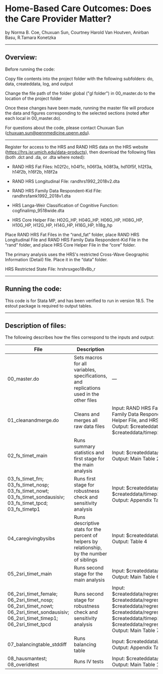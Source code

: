 # Home-Based Care Outcomes: Does the Care Provider Matter?

by Norma B. Coe, Chuxuan Sun, Courtney Harold Van Houtven, Anirban Basu, R.Tamara Konetzka

---

## Overview:

Before running the code:

Copy file contents into the project folder with the following subfolders: do, data, createddata, log, and output

Change the file path of the folder global ("gl folder") in 00_master.do to the location of the project folder  

Once these changes have been made, running the master file will produce the data and figures corresponding to the selected sections (noted after each local in 00_master.do). 

For questions about the code, please contact Chuxuan Sun (chuxuan.sun@pennmedicine.upenn.edu).

---

Register for access to the HRS and RAND HRS data on the HRS website (https://hrs.isr.umich.edu/data-products), then download the following files (both .dct and .da, or .dta where noted):

- RAND HRS Fat Files: h02f2c, h04f1c, h06f3a, h08f3a, hd10f5f, h12f3a, h14f2b, h16f2b, h18f2a

- RAND HRS Longitudinal File: randhrs1992_2018v2.dta

- RAND HRS Family Data Respondent-Kid File: randhrsfamk1992_2018v1.dta

- HRS Langa-Weir Classification of Cognitive Function: cogfinalimp_9518wide.dta

- HRS Core Helper File: H02G_HP, H04G_HP, H06G_HP, H08G_HP, H10G_HP, H12G_HP, H14G_HP, H16G_HP, h18g_hp

Place RAND HRS Fat Files in the “rand_fat” folder, place RAND HRS Longitudinal File and RAND HRS Family Data Respondent-Kid File in the “rand” folder, and place HRS Core Helper File in the “core” folder.

The primary analysis uses the HRS's restricted Cross-Wave Geographic Information (Detail) file. Place it in the “data” folder. 

HRS Restricted State File: hrshrsxgeo18v8b_r

---

## Running the code:

This code is for Stata MP, and has been verified to run in version 18.5. The estout package is required to output tables.

---

## Description of files:

The following describes how the files correspond to the inputs and output:

| File | Description | Inputs/Outputs | Notes |
|------|-------------|----------------|-------|
| 00_master.do | Sets macros for all variables, specifications, and replications used in the other files | — | Only edit the global folder and the individual global macros |
| 01_cleanandmerge.do | Cleans and merges all raw data files | Input: RAND HRS Fat Files, RAND HRS Longitudinal File, RAND HRS Family Data Respondent-Kid File, HRS Restricted State File, HRS Core Helper File, and HRS Langa-Weir Cognitive Function File<br>Output: $createddata/regressiondata_fnl.dta and $createddata/timep1/regressiondata_fnl.dta | — |
| 02_fs_timet_main | Runs summary statistics and first stage for the main analysis | Input: $createddata/regressiondata_fnl.dta<br>Output: Main Table 2, Table 3, and Table 5 | — |
| 03_fs_timet_fm;<br>03_fs_timet_nosp;<br>03_fs_timet_nowt;<br>03_fs_timet_sondausisiv;<br>03_fs_timet_tpcd;<br>03_fs_timetp1 | Runs first stage for robustness check and sensitivity analysis | Input: $createddata/regressiondata_fnl.dta; $createddata/timep1/regressiondata_fnl.dta<br>Output: Appendix Table 2 | — |
| 04_caregivingbysibs | Runs descriptive stats for the percent of helpers by relationship, by the number of siblings | Input: $createddata\regressiondata_fnl.dta<br>Output: Table 4 | — |
| 05_2sri_timet_main | Runs second stage for the main analysis | Input: $createddata/regressiondata_fnl_multi_nomedhh_sibkidsiv.dta<br>Output: Main Table 6 | — |
| 06_2sri_timet_female;<br>06_2sri_timet_nosp;<br>06_2sri_timet_nowt;<br>06_2sri_timet_sondausisiv;<br>06_2sri_timet_timep1;<br>06_2sri_timet_tpcd | Runs second stage for robustness check and sensitivity analysis | Input: $createddata/regressiondata_fnl_multi_nomedhh_sibkidsiv_fm.dta; $createddata/regressiondata_fnl_multi_nomedhh_sibkidsiv_nosp.dta; $createddata/regressiondata_fnl_multi_nomedhh_sibkidsiv_nowt.dta; $createddata/regressiondata_fnl_multi_nomedhh_sondausisiv.dta; $createddata/timep1/regressiondata_fnl_multi_nomedhh_sibkidsiv.dta; $createddata/regressiondata_fnl_multi_nomedhh_sibkidsiv_tpcd.dta<br>Output: Main Table 7 + Table 8 | — |
| 07_balancingtable_stddiff | Runs balancing table | Input: $createddata\regressiondata_fnl_multi_nomedhh_sibkidsiv.dta<br>Output: Appendix Table 1 | — |
| 08_hausmantest;<br>08_overidtest | Runs IV tests | Input: $createddata/regressiondata_fnl.dta<br>Output: Main Table 1 | — |
